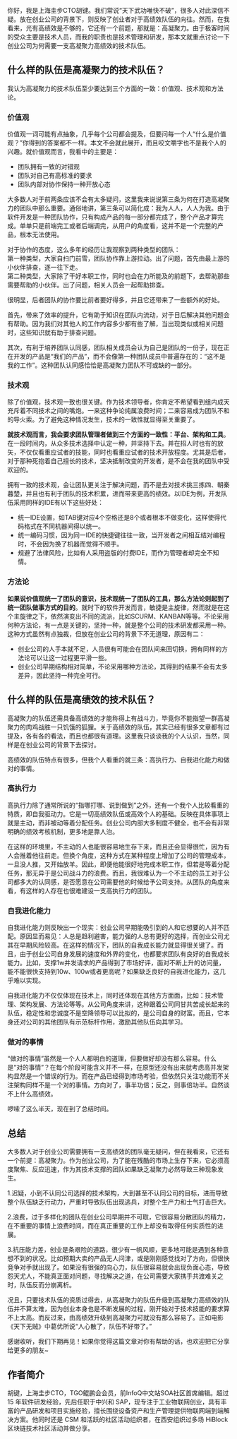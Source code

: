 你好，我是上海圭步CTO胡键。我们常说“天下武功唯快不破”，很多人对此深信不疑。放在创业公司的背景下，则反映了创业者对于高绩效队伍的向往。然而，在我看来，光有高绩效是不够的，它还有一个前题，那就是：高凝聚力。由于极客时间的受众主要是技术人员，而我的职责也是技术管理和研发，那本文就重点讨论一下创业公司为何需要一支高凝聚力高绩效的技术队伍。

## 什么样的队伍是高凝聚力的技术队伍？

我认为高凝聚力的技术队伍至少要达到三个方面的一致：价值观、技术观和方法论。

### 价值观

价值观一词可能有点抽象，几乎每个公司都会提及，但要问每一个人“什么是价值观？”你得到的答案都不一样。本文不会就此展开，而且咬文嚼字也不是我个人的兴趣。就价值观而言，我看中的主要是：

- 团队拥有一致的对错观
- 团队对自己有高标准的要求
- 团队内部对协作保持一种开放心态

大多数人对于前两条应该不会有太多疑问，这里我来说说第三条为何在打造高凝聚力的团队中那么重要。通俗地讲，第三条可以简化成：我为人人，人人为我。由于软件开发是一种团队协作，只有构成产品的每一部分都完成了，整个产品才算完成。单单只是前端完工或者后端调完，从用户的角度看，这并不是一个完整的产品，根本无法使用。

对于协作的态度，这么多年的经历让我观察到两种类型的团队：  
第一种类型，大家自扫门前雪，团队协作靠上游拉动。出了问题，首先由最上游的小伙伴排查，逐一往下走。  
第二种类型，大家除了干好本职工作，同时也会在力所能及的前题下，去帮助那些需要帮助的小伙伴。出了问题，相关人员会一起帮助排查。

很明显，后者团队的协作要比前者要好得多，并且它还带来了一些额外的好处。

首先，带来了效率的提升，它有助于知识在团队内流动，对于日后解决其他问题会有帮助。因为我们对其他人的工作内容多少都有些了解，当出现类似或相关问题时，这些知识就有助于排查问题。

其次，有利于培养团队认同感，团队相关成员会认为自己是团队的一份子，现在正在开发的产品是“我们的产品”，而不会像第一种团队成员中普遍存在的：“这不是我的工作”。这种团队认同感恰恰是高凝聚力团队不可或缺的一部分。

### 技术观

除了价值观，技术观一致也很关键。作为技术领导者，你肯定不希望看到组内成天充斥着不同技术之间的嘴炮。一来这种争论纯属浪费时间；二来容易成为团队不和的导火索。为了避免这种情况发生，技术的一致性就显得至关重要了。

**就技术观而言，我会要求团队管理者做到三个方面的一致性：平台、架构和工具**。在一段时间内，从众多技术选择中认定一种，并坚持下去。并在招人时也有的放矢，不仅仅看重应试者的技能，同时也看重应试者的技术开放程度。尤其是后者，对于那种死抱着自己擅长的技术，坚决抵制改变的开发者，是不会在我的团队中受欢迎的。

拥有一致的技术观，会让团队更关注于解决问题，而不是去对技术挑三拣四、朝秦暮楚，并且也有利于团队的技术积累，进而带来更高的绩效。以IDE为例，开发队伍采用同样的IDE有以下这些好处：

- 统一IDE设置，如TAB键对应4个空格还是8个或者根本不做变化，这样使得代码格式在不同机器间得以统一。
- 统一编码习惯，因为同一IDE的快捷键往往一致，当开发者之间相互结对编程时，不会因为换了机器而觉得不顺手。
- 规避了法律风险，比如有人采用盗版的付费IDE，而作为管理者却完全不知情。

### 方法论

**如果说价值观统一了团队的意识，技术观统一了团队的工具，那么方法论则起到了统一团队做事方式的目的**。就时下的软件开发而言，敏捷是主旋律，然而就是在这个主旋律之下，依然演变出不同的流派，比如SCURM、KANBAN等等。不论采用何种方法论，有一点是关键的，坚持一种，就是整个公司的技术研发都采用一种。这种方式虽然有点独裁，但放在创业公司的背景下不无道理，原因有二：

- 创业公司的人手本就不足，人员很有可能会在团队间来回切换，拥有同样的方法论可以让这一过程更平滑一些。
- 创业公司早期结构相对简单，不论采用哪种方法论，其得到的结果不会有太多差异，因此坚持一种完全可行。

## 什么样的队伍是高绩效的技术队伍？

高凝聚力的队伍还需具备高绩效的才能称得上有战斗力，毕竟你不能指望一群高凝聚力的肉鸡战胜一只饥饿的狐狸。关于高绩效的队伍，其实已经有很多文章都有过提及，各有各的看法，而且也都很有道理。这里我只谈谈我的个人认识，当然，同样是在创业公司的背景下去探讨。

高绩效的队伍特点有很多，但我个人看重的就三条：高执行力、自我进化能力和做对的事情。

### 高执行力

高执行力除了通常所说的“指哪打哪、说到做到”之外，还有一个我个人比较看重的特质，即自我驱动力。它是一切高绩效队伍或高效个人的基础。反映在具体事项上就是主动，而非被动等着分配任务。创业公司内部大多制度不健全，也不会有非常明确的绩效考核机制，更多地是靠人治。

在这样的环境里，不主动的人也能很容易地生存下来，而且还会显得很忙，因为有人会推着他往前走。但换个角度，这种方式在某种程度上增加了公司的管理成本，一旦没人推，又开始放羊。因此，即便他能很好地完成本职工作，但若是等着分配任务，那无异于是公司战斗力的浪费。而且，我很难认为一个不主动的员工对于公司都多大的认同感，是否愿意在公司需要他的时候给予公司支持。从团队的角度来看，有这样的人存在也很难建设一支高执行力的团队。

### 自我进化能力

自我进化能力则反映出一个现实：创业公司早期能吸引到的人和它想要的人并不匹配。原因显而易见：人总是趋利避害，能力强的人总有更好的选择，而创业公司尤其在早期风险较高。在这样的情况下，团队的自我成长能力就显得很关键了。而且，由于创业公司自身发展的速度和外界的变化，也都要求团队有良好的自我成长能力。比如，支撑1w并发请求的产品得到了市场好评，面对不断上升的访问量，能不能很快支持到10w、100w或者更高呢？如果缺乏良好的自我进化能力，这几乎难以实现。

自我进化能力不仅仅体现在技术上，同时还体现在其他方方面面，比如：技术管理、架构发展、方法论等等。从公司角度来讲，这种跟着公司同甘共苦成长起来的队伍，稳定性和忠诚度不是空降领导可以比拟的，是公司自身的财富。而且，它本身还对公司的其他团队有示范标杆作用，激励其他队伍向其学习。

### 做对的事情

“做对的事情”虽然是一个人人都明白的道理，但要做好却没有那么容易。什么是“对的事情”？在每个阶段可能含义并不一样，在原型还没有出来就考虑高并发架构显然是一个错误的行为。而在产品已经得到市场考验，但依然只关注功能而不关注架构同样不是一个对的事情。方向对了，事半功倍；反之，则事倍功半。自然谈不上什么高绩效。

啰嗦了这么半天，现在到了总结时间。

## 总结

大多数人对于创业公司需要拥有一支高绩效的团队毫无疑问，但在我看来，它还有一个前提：高凝聚力。作为创业公司，为了能在残酷的市场上生存下来，它必须高度聚焦、反应迅速，作为其技术支撑的团队如果缺乏凝聚力必然导致三种现象发生。

1.迟疑，小到不认同公司选择的技术架构，大到甚至不认同公司的目标，进而导致整个队伍缺乏行动力，严重时导致队伍出现逃兵，对整个生产力和士气打击巨大。

2.浪费，过于多样化的团队在创业公司早期并不可取，它很容易分散团队的精力，在不重要的事情上浪费时间，而在真正重要的工作上却没有取得任何实质性的进展。

3.抗压能力差，创业是条艰险的道路，很少有一帆风顺，更多地可能是遇到各种意想不到的状况。比如预期大卖的产品无人问津，或是刚刚感觉找对了方向，但很快竞争对手就出现了。如果没有很强的向心力，队伍很容易就会出现负面心态，导致怨天尤人，不能真正面对问题，寻找解决之道，在公司需要大家携手共渡难关之时，队伍反而分崩离析。

况且，只要技术队伍的资质过得去，从高凝聚力的队伍升级到高凝聚力高绩效的队伍并不算太难，因为创业本身也是不断发展的过程，刚开始对于技术技能的要求算不上太高。而反过来，由高绩效升级到高凝聚力可就没有那么容易了。正如电影《天下无贼》中葛优所说“人心散了，队伍不好带了。”

感谢收听，我们下期再见！如果你觉得这篇文章对你有帮助的话，也欢迎把它分享给更多的朋友~

## 作者简介

胡键，上海圭步CTO，TGO鲲鹏会会员，前InfoQ中文站SOA社区首席编辑。超过 15 年软件研发经验，先后任职于中兴和 SAP，现专注于工业物联网创业，具有丰富的产品研发和项目实施经验，擅长围绕设备资产和生产管理提供物联网端到端解决方案。他同时还是 CSM 和活跃的社区活动组织者，在西安组织过多场 HiBlock 区块链技术社区活动并做分享。